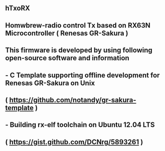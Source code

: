##
##   hTxoRX
## Homwbrew-radio control Tx based on RX63N Microcontroller ( Renesas GR-Sakura )

##
## This firmware is developed by using following open-source software and information
##   - C Template supporting offline development for Renesas GR-Sakura on Unix
##     ( https://github.com/notandy/gr-sakura-template )
##   - Building rx-elf toolchain on Ubuntu 12.04 LTS
##     ( https://gist.github.com/DCNrg/5893261 )
##
##
